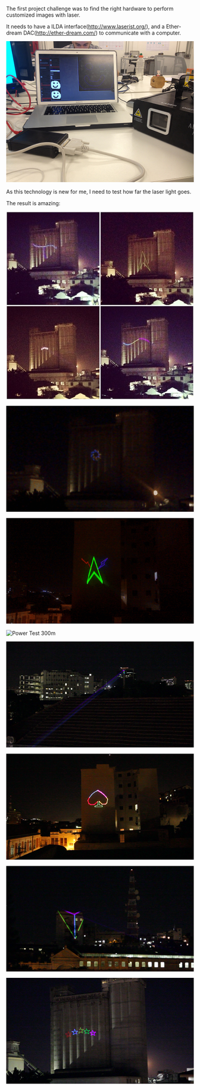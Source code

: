 The first project challenge was to find the right hardware to perform customized images with laser.

It needs to have a ILDA interface(http://www.laserist.org/), and a Ether-dream DAC(http://ether-dream.com/) to communicate with a computer.

![Hardware](../project_images/0-hardware.jpg?raw=true "Hardware")


As this technology is new for me, I need to test how far the laser light goes.

The result is amazing:

![Power Test](../project_images/1-power_test.jpg?raw=true "Power Test")

![Power Test](../project_images/2-power_test.gif?raw=true "Power Test")

![Power Test](../project_images/3-power_test.gif?raw=true "Power Test")

![Power Test 300m](../project_images/4-power_test_300m.jpg?raw=true "Power Test 300m")

![Power Test 1km](../project_images/5-power_test_1km.png?raw=true "Power Test 1km")

![Power Test](../project_images/6-power_test.png?raw=true "Power Test")

![Power Test](../project_images/7-power_test.png?raw=true "Power Test")

![Power Test](../project_images/8-power_test.png?raw=true "Power Test")